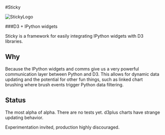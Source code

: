 #Sticky

![StickyLogo](https://farm6.staticflickr.com/5456/14112342583_9d02d45c70_n.jpg)

###D3 + IPython widgets

Sticky is a framework for easily integrating IPython widgets with D3 libraries. 

Why
-------
Because the IPython widgets and comms give us a very powerful communication layer between Python and D3. This allows for dynamic data updating and the potential for other fun things, such as linked chart brushing where brush events trigger Python data filtering. 

Status
-------
The most alpha of alpha. There are no tests yet. d3plus charts have strange updating behavior. 

Experimentation invited, production highly discouraged. 
